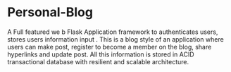 # Personal-Blog
A Full featured we b Flask Application framework to authenticates users, stores users information input . This is a blog style of an application where users can make post, register to become a member on the blog, share hyperlinks and update post. All this information is stored in ACID transactional database with resilient and scalable architecture.
